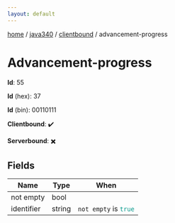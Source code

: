 ```yaml
---
layout: default
---
```


[home](/)  /  [java340](/protocol/java340)  /  [clientbound](/protocol/java340/clientbound)  /  advancement-progress

# Advancement-progress

**Id**: 55

**Id** (hex): 37

**Id** (bin): 00110111

**Clientbound**: ✔️

**Serverbound**: ✖️

## Fields

Name | Type | When
---|---|:---:
not empty | bool | 
identifier | string | <code>not empty</code> is <code><span style="color:#009688">true</span></code>

